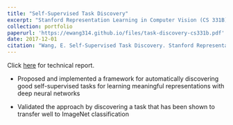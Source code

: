 ```yaml
---
title: "Self-Supervised Task Discovery"
excerpt: "Stanford Representation Learning in Computer Vision (CS 331B) Project"
collection: portfolio
paperurl: 'https://ewang314.github.io/files/task-discovery-cs331b.pdf'
date: 2017-12-01
citation: "Wang, E. Self-Supervised Task Discovery. Stanford Representation Learning in Computer Vision (CS 331B) Project, 2017"
---
```

Click [here](https://ewang314.github.io/files/task-discovery-cs331b.pdf) for technical report.

* Proposed and implemented a framework for automatically discovering good
self-supervised tasks for learning meaningful representations with deep neural
networks

* Validated the approach by discovering a task that has been shown to transfer
well to ImageNet classification
